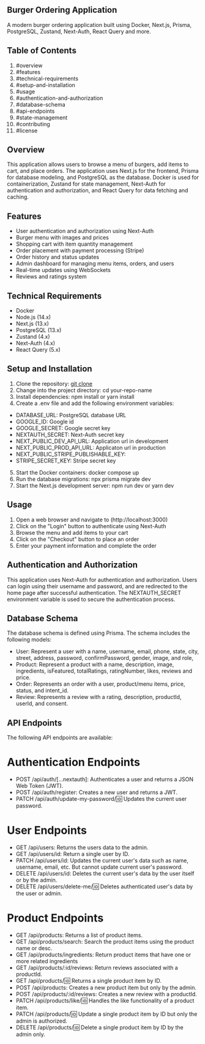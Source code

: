 ## Burger Ordering Application

A modern burger ordering application built using Docker, Next.js, Prisma, PostgreSQL, Zustand, Next-Auth, React Query and more.

## Table of Contents

1. #overview
2. #features
3. #technical-requirements
4. #setup-and-installation
5. #usage
6. #authentication-and-authorization
7. #database-schema
8. #api-endpoints
9. #state-management
10. #contributing
11. #license

## Overview

This application allows users to browse a menu of burgers, add items to cart, and place orders. The application uses Next.js for the frontend, Prisma for database modeling, and PostgreSQL as the database. Docker is used for containerization, Zustand for state management, Next-Auth for authentication and authorization, and React Query for data fetching and caching.

## Features

- User authentication and authorization using Next-Auth
- Burger menu with images and prices
- Shopping cart with item quantity management
- Order placement with payment processing (Stripe)
- Order history and status updates
- Admin dashboard for managing menu items, orders, and users
- Real-time updates using WebSockets
- Reviews and ratings system

## Technical Requirements

- Docker
- Node.js (14.x)
- Next.js (13.x)
- PostgreSQL (13.x)
- Zustand (4.x)
- Next-Auth (4.x)
- React Query (5.x)

## Setup and Installation

1. Clone the repository: [git clone]()
2. Change into the project directory: cd your-repo-name
3. Install dependencies: npm install or yarn install
4. Create a .env file and add the following environment variables:

- DATABASE_URL: PostgreSQL database URL
- GOOGLE_ID: Google id
- GOOGLE_SECRET: Google secret key
- NEXTAUTH_SECRET: Next-Auth secret key
- NEXT_PUBLIC_DEV_API_URL: Application url in development
- NEXT_PUBLIC_PROD_API_URL: Applicaton url in production
- NEXT_PUBLIC_STRIPE_PUBLISHABLE_KEY:
- STRIPE_SECRET_KEY: Stripe secret key

5. Start the Docker containers: docker compose up
6. Run the database migrations: npx prisma migrate dev
7. Start the Next.js development server: npm run dev or yarn dev

## Usage

1. Open a web browser and navigate to (http://localhost:3000)
2. Click on the "Login" button to authenticate using Next-Auth
3. Browse the menu and add items to your cart
4. Click on the "Checkout" button to place an order
5. Enter your payment information and complete the order

## Authentication and Authorization

This application uses Next-Auth for authentication and authorization. Users can login using their username and password, and are redirected to the home page after successful authentication. The NEXTAUTH_SECRET environment variable is used to secure the authentication process.

## Database Schema

The database schema is defined using Prisma. The schema includes the following models:

- User: Represent a user with a name, username, email, phone, state, city, street, address, password, confirmPassword, gender, image, and role,
- Product: Represent a product with a name, description, image, ingredients, isFeatured, totalRatings, ratingNumber, likes, reviews and price.
- Order: Represents an order with a user, product/menu items, price, status, and intent_id.
- Review: Represents a review with a rating, description, productId, userId, and consent.

## API Endpoints

The following API endpoints are available:

# Authentication Endpoints

- POST /api/auth/[...nextauth]: Authenticates a user and returns a JSON Web Token (JWT).
- POST /api/auth/register: Creates a new user and returns a JWT.
- PATCH /api/auth/update-my-password/:id: Updates the current user password.

# User Endpoints

- GET /api/users: Returns the users data to the admin.
- GET /api/users/id: Return a single user by ID.
- PATCH /api/users/id: Updates the current user's data such as name, username, email, etc. But cannot update current user's password.
- DELETE /api/users/id: Deletes the current user's data by the user itself or by the admin.
- DELETE /api/users/delete-me/:id: Deletes authenticated user's data by the user or admin.

# Product Endpoints

- GET /api/products: Returns a list of product items.
- GET /api/products/search: Search the product items using the product name or desc.
- GET /api/products/ingredients: Return product items that have one or more related ingredients
- GET /api/products/:id/reviews: Return reviews associated with a productId.
- GET /api/products/:id: Returns a single product item by ID.
- POST /api/products: Creates a new product item but only by the admin.
- POST /api/products/:id/reviews: Creates a new review with a productId.
- PATCH /api/products/like/:id: Handles the like functionality of a product item.
- PATCH /api/products/:id: Update a single product item by ID but only the admin is authorized.
- DELETE /api/products/:id: Delete a single product item by ID by the admin only.
